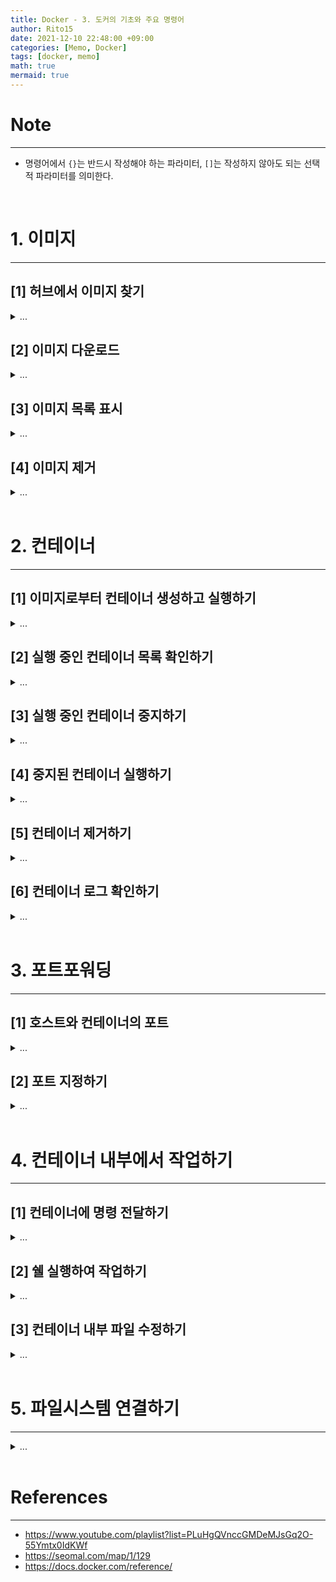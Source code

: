 ```yaml
---
title: Docker - 3. 도커의 기초와 주요 명령어
author: Rito15
date: 2021-12-10 22:48:00 +09:00
categories: [Memo, Docker]
tags: [docker, memo]
math: true
mermaid: true
---
```


# Note
---
- 명령어에서 `{}`는 반드시 작성해야 하는 파라미터, `[]`는 작성하지 않아도 되는 선택적 파라미터를 의미한다.

<br>


<!-- ============================================================ -->

# 1. 이미지
---

## **[1] 허브에서 이미지 찾기**

<details>
<summary markdown="span">
...
</summary>

도커 허브(<https://hub.docker.com/>)에서 원하는 이미지를 찾을 수 있다.

![image](https://user-images.githubusercontent.com/42164422/144743132-57d17bc9-2b0f-43a6-a317-6ce5cf6de91b.png){:.normal}

**Containers** 카테고리에서 이미지 탐색할 수 있고,

**official image**는 도커에서 관리하는 공식 이미지라는 것을 의미한다.

각 이미지를 클릭하면 세부 정보를 확인할 수 있다.

<br>

![image](https://user-images.githubusercontent.com/42164422/144743293-20824a95-7b40-4dfe-b101-30d511eb4b02.png){:.normal}

세부 정보에서 이미지 다운로드 명령어와 사용법을 확인할 수 있다.

<br>

</details>


<!-- ============================================================ -->

## **[2] 이미지 다운로드**

<details>
<summary markdown="span">
...
</summary>

- <https://docs.docker.com/engine/reference/commandline/pull/>

- 도커 허브에서 이미지를 받아온다.
- 이미 존재하는 경우, 중복하여 받지는 않는다.
- 태그를 지정하여 특정 버전을 받을 수 있다.

```
docker pull [옵션] {이미지 이름}[:태그 | @다이제스트]
```

![image](https://user-images.githubusercontent.com/42164422/144743436-74d34398-7d77-40ed-899b-d0d70ffa1427.png){:.normal}

<br>

</details>


<!-- ============================================================ -->

## **[3] 이미지 목록 표시**

<details>
<summary markdown="span">
...
</summary>

- <https://docs.docker.com/engine/reference/commandline/images/>

- 로컬 저장소에 존재하는 이미지 목록을 표시한다.
- 이미지 이름을 지정할 경우, 해당 이미지만 확인할 수 있다.
- 도커에서 이미지는 리포지토리(Repository)라고도 불린다.

```
docker images [옵션] [이미지 이름:태그]
```

![image](https://user-images.githubusercontent.com/42164422/144745919-a94d35fc-9bb9-4cac-a73d-3d39ffa1fb41.png){:.normal}

<br>

</details>


<!-- ============================================================ -->

## **[4] 이미지 제거**

<details>
<summary markdown="span">
...
</summary>

- <https://docs.docker.com/engine/reference/commandline/rmi/>

- 지정한 이미지를 제거한다.
- 해당 이미지로 만들어진 컨테이너가 존재할 경우, `-f` 옵션을 사용해야 강제로 제거할 수 있다.
- 이미지가 참조되는 상태에서 강제로 제거할 경우, 해당 이미지를 참조하는 컨테이너들은 원본 이미지 연결이 끊겨 실행할 수 없게 된다.
- 이미지로 만들어진 컨테이너가 실행 중인 상태에서 강제로 제거할 경우, 실행 중인 컨테이너는 먹통이 된다.

```
docker rmi [옵션] {이미지 이름} [이미지 이름들]
```

![image](https://user-images.githubusercontent.com/42164422/144746049-92f39cb0-e009-40aa-b41d-40fc38e9cf08.png){:.normal}

<br>

### **주요 옵션**

|옵션|설명|
|---|---|
|`-f`<br>`--force`|해당 이미지가 컨테이너에 의해 참조되고 있더라도, 강제로 제거한다.|


</details>
<br>


<!-- ============================================================ -->

# 2. 컨테이너
---

## **[1] 이미지로부터 컨테이너 생성하고 실행하기**

<details>
<summary markdown="span">
...
</summary>

- <https://docs.docker.com/engine/reference/run/>
- <https://docs.docker.com/engine/reference/commandline/run/>

- 로컬 저장소에 존재하는 이미지로부터 컨테이너를 생성하고 실행한다.
- 기본적으로 현재 사용 중인 CLI에서 Foreground로 컨테이너를 실행하여, 종료 전까지 다른 명령어를 입력할 수 없게 된다.
- 이름을 지정하지 않으면 임의의 이름이 부여된다.

```
docker run [옵션] {이미지 이름}
```

![image](https://user-images.githubusercontent.com/42164422/144745072-98c2e612-5b49-465b-b3dd-dfe3fc65915d.png){:.normal}

<br>

### **주요 옵션**

|옵션|설명|
|---|---|
|`--name {이름}`|컨테이너에 이름을 부여한다.|
|`-d`         |컨테이너를 백그라운드에서 실행한다.|
|`-v {호스트 경로}:{컨테이너 경로}`|호스트와 컨테이너의 파일시스템을 연결한다.|
|`-e {환경변수 이름}={환경변수 값}`|컨테이너의 환경변수를 설정한다.|

<br>

</details>

<!-- ============================================================ -->


## **[2] 실행 중인 컨테이너 목록 확인하기**

<details>
<summary markdown="span">
...
</summary>

- <https://docs.docker.com/engine/reference/commandline/ps/>

```
docker ps [옵션]
```

![image](https://user-images.githubusercontent.com/42164422/144745098-3e59d2dd-302a-4389-bbcf-46ce963f38c8.png){:.normal}

<br>

### **주요 옵션**

|옵션|설명|
|---|---|
|`-a`|중지된 컨테이너를 포함하여 모든 컨테이너 목록을 확인한다.|
|`-ㅣ`|가장 최근에 생성된 컨테이너를 표시한다.|

<br>

</details>


<!-- ============================================================ -->

## **[3] 실행 중인 컨테이너 중지하기**

<details>
<summary markdown="span">
...
</summary>

- <https://docs.docker.com/engine/reference/commandline/stop/>

- 여러 개의 컨테이너 이름을 공백으로 구분하여 적으면 동시에 중지할 수 있다.
- 이름 대신 컨테이너 ID를 지정할 수도 있다.

```
docker stop [옵션] {컨테이너 이름} [컨테이너 이름들]
```

![image](https://user-images.githubusercontent.com/42164422/144745163-53a3df57-655c-453c-bec7-d8c172383d9c.png){:.normal}

<br>

### **주요 옵션**

|옵션|설명|
|---|---|
|`-t {초}`<br>`--time {초}`|지정한 시간(초)만큼 기다린 후 중지한다.|

<br>

</details>


<!-- ============================================================ -->

## **[4] 중지된 컨테이너 실행하기**

<details>
<summary markdown="span">
...
</summary>

- <https://docs.docker.com/engine/reference/commandline/start/>

- 여러 개의 컨테이너 이름을 공백으로 구분하여 적으면 동시에 실행할 수 있다.
- 이름 대신 컨테이너 ID를 지정할 수도 있다.

```
docker start [옵션] {컨테이너 이름} [컨테이너 이름들]
```

![image](https://user-images.githubusercontent.com/42164422/144745312-2f0221dd-d4b1-4cdb-a9cb-06f19e1ed7c9.png){:.normal}

<br>

</details>


<!-- ============================================================ -->

## **[5] 컨테이너 제거하기**

<details>
<summary markdown="span">
...
</summary>

- <https://docs.docker.com/engine/reference/commandline/rm/>

- 만들어진 컨테이너를 제거한다.
- 실행 중인 컨테이너는 제거할 수 없다.(`-f` 옵션을 사용하면 강제로 제거할 수 있다.)
- 여러 개의 컨테이너 이름을 공백으로 구분하여 적으면 한 번에 제거할 수 있다.
- 이름 대신 컨테이너 ID를 지정할 수도 있다.

```
docker rm [옵션] {컨테이너 이름} [컨테이너 이름들]
```

![image](https://user-images.githubusercontent.com/42164422/144745374-d38cca8c-6ce0-496b-aba0-d8ca4532a331.png){:.normal}

<br>

### **주요 옵션**

|옵션|설명|
|---|---|
|`-f`<br>`--force`|실행 중이라면 강제로 종료 후 제거한다.|

<br>

</details>


<!-- ============================================================ -->

## **[6] 컨테이너 로그 확인하기**

<details>
<summary markdown="span">
...
</summary>

- <https://docs.docker.com/engine/reference/commandline/logs/>

- 대상 컨테이너의 로그를 출력한다.

```
docker logs [옵션] {컨테이너 이름} [컨테이너 이름들]
```

![image](https://user-images.githubusercontent.com/42164422/144745627-bb4020dc-e546-4901-889d-a654b72eb423.png){:.normal}

<br>

### **주요 옵션**

|옵션|설명|
|---|---|
|`-f`<br>`--follow`|컨테이너가 실행 중이라면 현재 CLI에서 지속적으로 로그를 확인한다.|


</details>
<br>



<!-- ============================================================ -->


# 3. 포트포워딩
---

## **[1] 호스트와 컨테이너의 포트**

<details>
<summary markdown="span">
...
</summary>

![image](https://user-images.githubusercontent.com/42164422/144746819-f4a20d37-fbb2-409e-9f60-da8ac61519f0.png){:.normal}

> 출처 : 생활코딩 유튜브 (<https://www.youtube.com/watch?v=SJFO2w5Q2HI>)


- 클라이언트 또는 브라우저에서 웹 서버에 접속할 때는 호스트에서 지정한 포트로 접속한다.
- 그리고 호스트에서는 해당하는 컨테이너의 포트로 연결해준다.

<br>

</details>

<!-- ============================================================ -->

## **[2] 포트 지정하기**

<details>
<summary markdown="span">
...
</summary>

- 컨테이너를 생성할 때(`docker run`) 호스트와 컨테이너가 사용할 포트를 각각 설정해줄 수 있다.
- 컨테이너의 포트는 임의로 지정하는 것이 아니라 이미지에서 정말로 사용하는 포트를 정확히 설정해야 한다.
- 호스트의 포트는 지정한 포트가 현재 사용 중일 경우, 컨테이너를 실행할 수 없다.

```
docker run -p {호스트 포트:컨테이너 포트} {이미지 이름}
```

![image](https://user-images.githubusercontent.com/42164422/144747043-6cd3d77b-b418-4062-9aed-e7a24a863e3c.png){:.normal}

</details>

<br>


<!-- ============================================================ -->


# 4. 컨테이너 내부에서 작업하기
---

## **[1] 컨테이너에 명령 전달하기**

<details>
<summary markdown="span">
...
</summary>

- <https://docs.docker.com/engine/reference/commandline/exec/>

- 현재 실행 중인 컨테이너에 명령어를 전달하여 실행한다.

```
docker exec [옵션] {컨테이너 이름} {명령어} [명령어 인수]
```

![image](https://user-images.githubusercontent.com/42164422/144747701-a1333d40-73e3-4644-bae1-34527358a245.png){:.normal}

<br>

</details>

## **[2] 쉘 실행하여 작업하기**

<details>
<summary markdown="span">
...
</summary>

- 지속적으로 연결을 유지하는 `-it` 옵션과 쉘 실행 명령어를 조합하여, 해당 컨테이너의 파일시스템 내에서 계속 작업할 수 있다.
- `exit` 명령어를 통해 쉘을 종료할 수 있다.

- 리눅스 기초 명령어들
  - `ls` : 현재 디렉토리의 구성을 출력한다.
  - `pwd` : 현재 위치한 디렉토리 경로를 출력한다.

```
docker exec -it {컨테이너 이름} /bin/sh    # 기본 쉘
docker exec -it {컨테이너 이름} /bin/bash  # 배시 쉘
```

![image](https://user-images.githubusercontent.com/42164422/144747902-ec7f8092-1db8-4423-8b14-4a435a70ecc3.png){:.normal}

<br>

</details>

## **[3] 컨테이너 내부 파일 수정하기**

<details>
<summary markdown="span">
...
</summary>

- 도커 허브에서 해당 이미지의 세부 정보 페이지에서 기본 접속 경로를 확인할 수 있다.
- 예를 들어 `httpd` 이미지(아파치 웹 서버)의 경우에는 `/usr/local/apache2/htdocs/`이다.

![image](https://user-images.githubusercontent.com/42164422/144750393-39993ef3-024a-4fa0-87a4-e478adac0ff6.png){:.normal}

<br>

우선, 다음 명령어들을 컨테이너 쉘 내에서 실행하여 `nano` 에디터를 받아준다.

```
apt update
apt install nano
```

![image](https://user-images.githubusercontent.com/42164422/144750681-c68afcb4-c6a1-4406-870b-e19d09b9c19d.png){:.normal}

![image](https://user-images.githubusercontent.com/42164422/144750712-703a51a0-4187-477a-8194-c4e949249fbd.png){:.normal}

<br>

그리고 `/usr/local/apache2/htdocs/` 경로로 들어간 뒤,

![image](https://user-images.githubusercontent.com/42164422/144750740-3bc51106-906b-4c3b-8b85-9c24ce818ce5.png){:.normal}

![image](https://user-images.githubusercontent.com/42164422/144750787-b47dd29e-8cc7-46a4-8881-6782d0c216de.png){:.normal}

이렇게 나노 에디터를 실행하여

<br>

![image](https://user-images.githubusercontent.com/42164422/144750815-73826ca6-47aa-4bdc-9068-6130b67cffa3.png){:.normal}

내용을

![image](https://user-images.githubusercontent.com/42164422/144750849-8d45dabf-abe9-4329-80ef-d20367226571.png){:.normal}

수정해준다.

<br>

그리고 이제 브라우저로 접속해보면 변경된 것을 확인할 수 있다.

![image](https://user-images.githubusercontent.com/42164422/144751301-c55580d6-25b0-453d-ab16-890d0c92c98f.png){:.normal}


</details>

<br>

<!-- ============================================================ -->


# 5. 파일시스템 연결하기
---

<details>
<summary markdown="span">
...
</summary>

컨테이너의 파일시스템에 접속하여 내부 파일을 수정할 수 있다.

하지만 이런 방식으로는 한계가 있으며, 다음과 같은 단점들이 있다.

<br>

1. 매번 컨테이너 파일시스템에 접속하여 CLI를 통해 작업해야 한다.
2. 컨테이너가 정지 상태면 작업할 수 없다.
3. 컨테이너가 제거되면 모든 변경사항이 사라진다.

<br>

따라서 이런 문제들을 해결하기 위해, 호스트와 컨테이너의 파일시스템을 연결하여

기존 작업 환경에서 계속 작업하도록 할 수 있다.

<br>

## **[1] 호스트의 환경 구성**

호스트 내의 한 디렉토리에 컨테이너 내의 작업 환경과 일치하도록,

`htdocs` 폴더를 만들고 그 안에 `index.html` 파일을 만든다.

![image](https://user-images.githubusercontent.com/42164422/145363418-6dd1fce9-dde7-4842-8a3a-c54b3c233951.png){:.normal}

<br>

## **[2] 컨테이너 생성 및 파일시스템 연결**

CLI의 현재 경로를 호스트의 해당 디렉토리로 이동한다.

![image](https://user-images.githubusercontent.com/42164422/145363804-fc07aa86-6fc0-4164-ab6d-52dc77317de2.png){:.normal}

<br>

`docker run -v` 옵션을 통해 호스트와 컨테이너의 경로를 입력하여, 파일시스템을 연결할 수 있다.

호스트와 컨테이너의 `htdocs` 디렉토리를 서로 연결해준다.

`-v 호스트 경로:컨테이너 경로` 꼴로 지정할 수 있다.

경로에 공백이나 특수문자가 있는 경우, `-v "host dir:container dir"` 꼴로 큰따옴표로 묶어주면 된다.

{% include codeHeader.html %}
```
docker run --name ws3 -d -p 8000:80 -v "%cd%"/htdocs:/usr/local/apache2/htdocs/ httpd
```

<br>

만약 호스트 파일시스템 내에 해당 디렉토리가 존재하지 않을 경우,

실행과 동시에 해당 경로에 디렉토리가 생성된다.

<br>

브라우저를 통해 `localhost:8000`에 접속해보면 다음과 같이 호스트의 파일이 컨테이너 내에 적용되는 것을 확인할 수 있다.

![image](https://user-images.githubusercontent.com/42164422/145370775-b93a6c33-f039-447f-9c3d-9b272cf6c5f4.png){:.normal}

<br>

`index.html`의 내용을 다음과 같이 수정할 경우,

```html
<html>
    <body>
        T E S T 123
    </body>
</html>
```

![image](https://user-images.githubusercontent.com/42164422/145370917-a82fe6d0-a1e7-42a9-8c0f-857dab4ed2b9.png){:.normal}

이렇게 변경사항이 정상적으로 적용된다.

<br>

마찬가지로 호스트의 `htdocs` 폴더 내에 새로운 파일을 만들거나 파일을 제거해도

해당 변경사항이 컨테이너의 파일시스템 내에 적용된다.

반대로, 컨테이너 내의 파일시스템을 수정하면 그 변경사항이 호스트에 적용된다.

따라서 호스트와 컨테이너는 지정한 경로를 완전히 공유한다고 할 수 있다.

<br>

## **참고 : 경로 관련 기호, 문자열**

### **(1) 리눅스**
- `/` : 최상위 디렉토리
- `~` : 사용자 홈 디렉토리(`/root`)
- `..` : 상위 디렉토리
- `.` : 현재 디렉토리
- `PWD` : 현재 경로 문자열

### **(2) 윈도우**
- `%cd%`: 현재 디렉토리 전체 경로 문자열
- `%userprofile%`: 사용자 디렉토리 전체 경로 문자열


</details>

<br>

<!-- ============================================================ -->


# References
---
- <https://www.youtube.com/playlist?list=PLuHgQVnccGMDeMJsGq2O-55Ymtx0IdKWf>
- <https://seomal.com/map/1/129>
- <https://docs.docker.com/reference/>